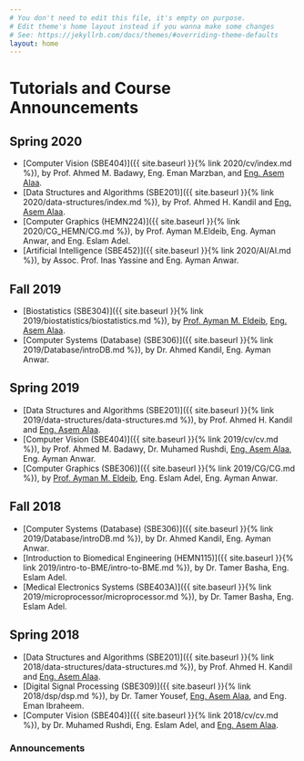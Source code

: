 ```yaml
---
# You don't need to edit this file, it's empty on purpose.
# Edit theme's home layout instead if you wanna make some changes
# See: https://jekyllrb.com/docs/themes/#overriding-theme-defaults
layout: home
---
```

# Tutorials and Course Announcements

## Spring 2020 

* [Computer Vision \(SBE404\)]({{ site.baseurl }}{% link 2020/cv/index.md %}), by Prof. Ahmed M. Badawy, Eng. Eman Marzban, and [Eng. Asem Alaa](https://a-alaa.github.io).
* [Data Structures and Algorithms \(SBE201\)]({{ site.baseurl }}{% link 2020/data-structures/index.md %}), by Prof. Ahmed H. Kandil and <a href="https://a-alaa.github.io">Eng. Asem Alaa</a>.
* [Computer Graphics \(HEMN224\)]({{ site.baseurl }}{% link 2020/CG_HEMN/CG.md %}), by Prof. Ayman M.Eldeib, Eng. Ayman Anwar, and Eng. Eslam Adel.
* [Artificial Intelligence \(SBE452\)]({{ site.baseurl }}{% link 2020/AI/AI.md %}), by Assoc. Prof. Inas Yassine and Eng. Ayman Anwar.

## Fall 2019 

* [Biostatistics \(SBE304\)]({{ site.baseurl }}{% link 2019/biostatistics/biostatistics.md %}), by <a href="https://scholar.cu.edu.eg/?q=eldeib">Prof. Ayman M. Eldeib</a>, <a href="https://a-alaa.github.io">Eng. Asem Alaa</a>. 
* [Computer Systems (Database) \(SBE306\)]({{ site.baseurl }}{% link 2019/Database/introDB.md %}), by Dr. Ahmed Kandil, Eng. Ayman Anwar. 


## Spring 2019

* [Data Structures and Algorithms \(SBE201\)]({{ site.baseurl }}{% link 2019/data-structures/data-structures.md %}), by Prof. Ahmed H. Kandil and <a href="https://a-alaa.github.io">Eng. Asem Alaa</a>.
* [Computer Vision \(SBE404\)]({{ site.baseurl }}{% link 2019/cv/cv.md %}), by Prof. Ahmed M. Badawy, Dr. Muhamed Rushdi, <a href="https://a-alaa.github.io">Eng. Asem Alaa</a>, Eng. Ayman Anwar.
* [Computer Graphics \(SBE306\)]({{ site.baseurl }}{% link 2019/CG/CG.md %}), by <a href="https://scholar.cu.edu.eg/?q=eldeib">Prof. Ayman M. Eldeib</a>, Eng. Eslam Adel, Eng. Ayman Anwar.

## Fall 2018

* [Computer Systems (Database) \(SBE306\)]({{ site.baseurl }}{% link 2019/Database/introDB.md %}), by Dr. Ahmed Kandil, Eng. Ayman Anwar. 
* [Introduction to Biomedical Engineering \(HEMN115\)]({{ site.baseurl }}{% link 2019/intro-to-BME/intro-to-BME.md %}), by Dr. Tamer Basha, Eng. Eslam Adel.
* [Medical Electronics Systems \(SBE403A\)]({{ site.baseurl }}{% link 2019/microprocessor/microprocessor.md %}), by Dr. Tamer Basha, Eng. Eslam Adel. 

## Spring 2018

* [Data Structures and Algorithms \(SBE201\)]({{ site.baseurl }}{% link 2018/data-structures/data-structures.md %}), by Prof. Ahmed H. Kandil and <a href="https://a-alaa.github.io">Eng. Asem Alaa</a>.
* [Digital Signal Processing \(SBE309\)]({{ site.baseurl }}{% link 2018/dsp/dsp.md %}), by Dr. Tamer Yousef, <a href="https://a-alaa.github.io">Eng. Asem Alaa</a>, and Eng. Eman Ibraheem.
* [Computer Vision \(SBE404\)]({{ site.baseurl }}{% link 2018/cv/cv.md %}), by Dr. Muhamed Rushdi, Eng. Eslam Adel, and <a href="https://a-alaa.github.io">Eng. Asem Alaa</a>.

 

### Announcements
